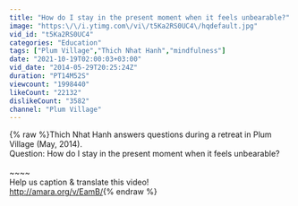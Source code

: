 ```yaml
---
title: "How do I stay in the present moment when it feels unbearable?"
image: "https:\/\/i.ytimg.com\/vi\/t5Ka2RS0UC4\/hqdefault.jpg"
vid_id: "t5Ka2RS0UC4"
categories: "Education"
tags: ["Plum Village","Thich Nhat Hanh","mindfulness"]
date: "2021-10-19T02:00:03+03:00"
vid_date: "2014-05-29T20:25:24Z"
duration: "PT14M52S"
viewcount: "1998440"
likeCount: "22132"
dislikeCount: "3582"
channel: "Plum Village"
---
```

{% raw %}Thich Nhat Hanh answers questions during a retreat in Plum Village (May, 2014). <br />Question: How do I stay in the present moment when it feels unbearable?<br /><br />~~~~<br />Help us caption &amp; translate this video!<br /><a rel="nofollow" target="blank" href="http://amara.org/v/EamB/">http://amara.org/v/EamB/</a>{% endraw %}
